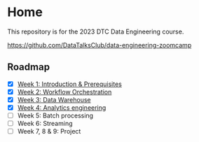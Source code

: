 # Home
This repository is for the 2023 DTC Data Engineering course.

https://github.com/DataTalksClub/data-engineering-zoomcamp

## Roadmap
* [x] [Week 1: Introduction & Prerequisites](week_1/1-google-cloud.md)<br>
* [x] [Week 2: Workflow Orchestration](week_2/1-data-lake.md)<br>
* [x] [Week 3: Data Warehouse](week_3/1-data-warehouse-big-query.md)<br>
* [x] [Week 4: Analytics engineering](week_4/1-analytics-engineering-basics.md)<br>
* [ ] Week 5: Batch processing<br>
* [ ] Week 6: Streaming<br>
* [ ] Week 7, 8 & 9: Project
